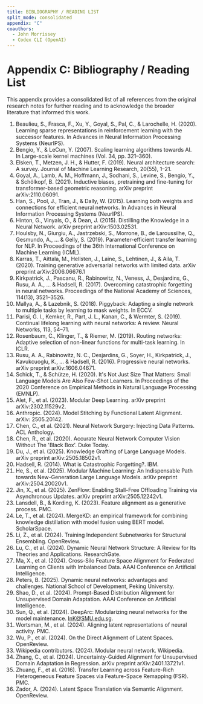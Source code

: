 ```yaml
---
title: BIBLIOGRAPHY / READING LIST
split_mode: consolidated
appendix: "C"
coauthors:
  - John Morrissey
  - Codex CLI (OpenAI)
---
```


# Appendix C: Bibliography / Reading List
This appendix provides a consolidated list of all references from the original research notes for further reading and to acknowledge the broader literature that informed this work.

1. Beaulieu, S., Frasca, F., Xu, Y., Goyal, S., Pal, C., & Larochelle, H. (2020). Learning sparse representations in reinforcement learning with the successor features. In Advances in Neural Information Processing Systems (NeurIPS).
2. Bengio, Y., & LeCun, Y. (2007). Scaling learning algorithms towards AI. In Large-scale kernel machines (Vol. 34, pp. 321–360).
3. Elsken, T., Metzen, J. H., & Hutter, F. (2019). Neural architecture search: A survey. Journal of Machine Learning Research, 20(55), 1–21.
4. Goyal, A., Lamb, A. M., Hoffmann, J., Sodhani, S., Levine, S., Bengio, Y., & Schölkopf, B. (2021). Inductive biases, pretraining and fine-tuning for transformer-based geometric reasoning. arXiv preprint arXiv:2110.06091.
5. Han, S., Pool, J., Tran, J., & Dally, W. (2015). Learning both weights and connections for efficient neural networks. In Advances in Neural Information Processing Systems (NeurIPS).
6. Hinton, G., Vinyals, O., & Dean, J. (2015). Distilling the Knowledge in a Neural Network. arXiv preprint arXiv:1503.02531.
7. Houlsby, N., Giurgiu, A., Jastrzebski, S., Morrone, B., de Laroussilhe, Q., Gesmundo, A., ... & Gelly, S. (2019). Parameter-efficient transfer learning for NLP. In Proceedings of the 36th International Conference on Machine Learning (ICML).
8. Karras, T., Aittala, M., Hellsten, J., Laine, S., Lehtinen, J., & Aila, T. (2020). Training generative adversarial networks with limited data. arXiv preprint arXiv:2006.06676.1
9. Kirkpatrick, J., Pascanu, R., Rabinowitz, N., Veness, J., Desjardins, G., Rusu, A. A., ... & Hadsell, R. (2017). Overcoming catastrophic forgetting in neural networks. Proceedings of the National Academy of Sciences, 114(13), 3521–3526.
10. Mallya, A., & Lazebnik, S. (2018). Piggyback: Adapting a single network to multiple tasks by learning to mask weights. In ECCV.
11. Parisi, G. I., Kemker, R., Part, J. L., Kanan, C., & Wermter, S. (2019). Continual lifelong learning with neural networks: A review. Neural Networks, 113, 54–71.
12. Rosenbaum, C., Klinger, T., & Riemer, M. (2019). Routing networks: Adaptive selection of non-linear functions for multi-task learning. In ICLR.
13. Rusu, A. A., Rabinowitz, N. C., Desjardins, G., Soyer, H., Kirkpatrick, J., Kavukcuoglu, K., ... & Hadsell, R. (2016). Progressive neural networks. arXiv preprint arXiv:1606.04671.
14. Schick, T., & Schütze, H. (2020). It's Not Just Size That Matters: Small Language Models Are Also Few-Shot Learners. In Proceedings of the 2020 Conference on Empirical Methods in Natural Language Processing (EMNLP).
15. Alet, F., et al. (2023). Modular Deep Learning. arXiv preprint arXiv:2302.11529v2.
16. Anthropic. (2024). Model Stitching by Functional Latent Alignment. arXiv: 2505.20142.
19. Chen, C., et al. (2021). Neural Network Surgery: Injecting Data Patterns. ACL Anthology.
20. Chen, R., et al. (2020). Accurate Neural Network Computer Vision Without The 'Black Box'. Duke Today.
21. Du, J., et al. (2025). Knowledge Grafting of Large Language Models. arXiv preprint arXiv:2505.18502v1.
22. Hadsell, R. (2014). What is Catastrophic Forgetting?. IBM.
23. He, S., et al. (2025). Modular Machine Learning: An Indispensable Path towards New-Generation Large Language Models. arXiv preprint arXiv:2504.20020v1.
24. Jin, X., et al. (2025). ZenFlow: Enabling Stall-Free Offloading Training via Asynchronous Updates. arXiv preprint arXiv:2505.12242v1.
25. Lansdell, B., & Kording, K. (2023). Feature alignment as a generative process. PMC.
26. Le, T., et al. (2024). MergeKD: an empirical framework for combining knowledge distillation with model fusion using BERT model. ScholarSpace.
27. Li, Z., et al. (2024). Training Independent Subnetworks for Structural Ensembling. OpenReview.
28. Lu, C., et al. (2024). Dynamic Neural Network Structure: A Review for Its Theories and Applications. ResearchGate.
29. Ma, X., et al. (2024). Cross-Silo Feature Space Alignment for Federated Learning on Clients with Imbalanced Data. AAAI Conference on Artificial Intelligence.
30. Peters, B. (2025). Dynamic neural networks: advantages and challenges. National School of Development, Peking University.
31. Shao, D., et al. (2024). Prompt-Based Distribution Alignment for Unsupervised Domain Adaptation. AAAI Conference on Artificial Intelligence.
32. Sun, Q., et al. (2024). DeepArc: Modularizing neural networks for the model maintenance. <InK@SMU.edu.sg>.
33. Wortsman, M., et al. (2024). Aligning latent representations of neural activity. PMC.
34. Wu, P., et al. (2024). On the Direct Alignment of Latent Spaces. OpenReview.
35. Wikipedia contributors. (2024). Modular neural network. Wikipedia.
36. Zhang, C., et al. (2024). Uncertainty-Guided Alignment for Unsupervised Domain Adaptation in Regression. arXiv preprint arXiv:2401.13721v1.
37. Zhuang, F., et al. (2016). Transfer Learning across Feature-Rich Heterogeneous Feature Spaces via Feature-Space Remapping (FSR). PMC.
38. Zador, A. (2024). Latent Space Translation via Semantic Alignment. OpenReview.
